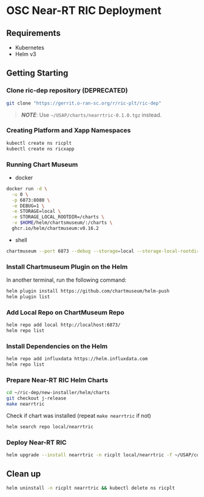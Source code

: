 # OSC Near-RT RIC Deployment

## Requirements

- Kubernetes
- Helm v3

## Getting Starting

### Clone ric-dep repository (DEPRECATED)

```sh
git clone "https://gerrit.o-ran-sc.org/r/ric-plt/ric-dep"
```

> **_NOTE_**: Use `~/USAP/charts/nearrtric-0.1.0.tgz` instead.

### Creating Platform and Xapp Namespaces

```sh
kubectl create ns ricplt
kubectl create ns ricxapp
```

### Running Chart Museum

- docker

```sh
docker run -d \
  -u 0 \
  -p 6873:8080 \
  -e DEBUG=1 \
  -e STORAGE=local \
  -e STORAGE_LOCAL_ROOTDIR=/charts \
  -v $HOME/helm/chartsmuseum/:/charts \
  ghcr.io/helm/chartmuseum:v0.16.2
```

- shell 

```sh
chartmuseum --port 6873 --debug --storage=local --storage-local-rootdir=~/helm/charts
```

### Install Chartmuseum Plugin on the Helm

In another terminal, run the following command:

```sh
helm plugin install https://github.com/chartmuseum/helm-push
helm plugin list
```

### Add Local Repo on ChartMuseum Repo

```sh
helm repo add local http://localhost:6873/
helm repo list
```

### Install Dependencies on the Helm

```sh
helm repo add influxdata https://helm.influxdata.com
helm repo list
```

### Prepare Near-RT RIC Helm Charts

```sh
cd ~/ric-dep/new-installer/helm/charts
git checkout j-release
make nearrtric
```

Check if chart was installed (repeat `make nearrtric` if not)

```sh
helm search repo local/nearrtric
```

### Deploy Near-RT RIC

```sh
helm upgrade --install nearrtric -n ricplt local/nearrtric -f ~/USAP/configs/osc-ric/osc_ric_values.yaml --create-namespace
```

## Clean up

```sh
helm uninstall -n ricplt nearrtric && kubectl delete ns ricplt
```